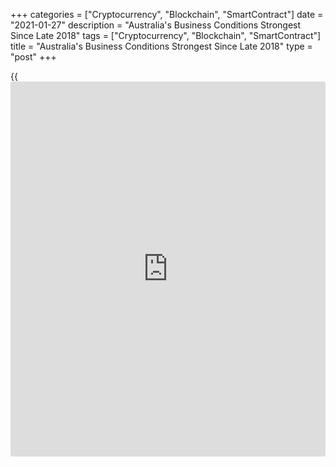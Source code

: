 +++
categories = ["Cryptocurrency", "Blockchain", "SmartContract"]
date = "2021-01-27"
description = "Australia's Business Conditions Strongest Since Late 2018"
tags = ["Cryptocurrency", "Blockchain", "SmartContract"]
title = "Australia's Business Conditions Strongest Since Late 2018"
type = "post"
+++

{{<iframe id="large-banner" src="https://www.bounty.group/#slide=12.0" width="100%" height="600" scrolling="no" style="border: 0px solid rgb(216, 221, 230); border-radius: 3px;">}}

Australia's [business][1] conditions climbed further in December to
reach its highest level since late 2018, signaling a strong momentum in
the economic recovery, survey results from the National Australia Bank
showed Wednesday.

The business conditions index came in at 14, the highest since September
2018, and above November's score of 7.

Meanwhile, the business confidence index fell to 4 in December from 13
in November. This likely reflects the impact of the Sydney Covid-19
outbreak through December.

The employment conditions index was back in positive territory for the
first time since the start of the pandemic. The index for trading
climbed 5 points, while profitability edged down 2 points. Nonetheless,
all three sub-indices were above average, for the first time since early
2019.

Capacity utilization returned to around pre-virus levels, rising to 80.9
percent from 79.1 percent in December, following the further gains in
businesses conditions. At the same time, forward orders and capex
remained subdued.

For comments and feedback [contact](https://www.playgroundfx.com/contact/): editorial@rtt[news](https://www.letsplayfx.com/blog/forex-news-website/).com

[Economic News][2]

 **What parts of the world are seeing the best (and worst) economic
performances lately? Click[here][3] to check out our [Econ Scorecard][3]
and find out! See up-to-the-moment [ranking](https://www.playgroundfx.com/blog/crypto-exchange-ranking/)s for the best and worst
performers in [GDP][4], [unemployment rate][5], [inflation][6] and much
more.**

   1. www.rtt[news](https://www.letsplayfx.com/blog/forex-news-website/).com/Content/Business.aspx
   2. www.rtt[news](https://www.letsplayfx.com/blog/forex-news-website/).com/Content/EconomicNews.aspx
   3. www.rtt[news](https://www.letsplayfx.com/blog/forex-news-website/).com/economic-scorecard/world-rank/industrial-production/highest-performance.aspx
   4. www.rtt[news](https://www.letsplayfx.com/blog/forex-news-website/).com/economic-scorecard/world-rank/GDP/highest-performance.aspx
   5. www.rtt[news](https://www.letsplayfx.com/blog/forex-news-website/).com/economic-scorecard/world-rank/unemployment-rate/lowest-performance.aspx
   6. www.rtt[news](https://www.letsplayfx.com/blog/forex-news-website/).com/economic-scorecard/world-rank/CPI/highest-performance.aspx